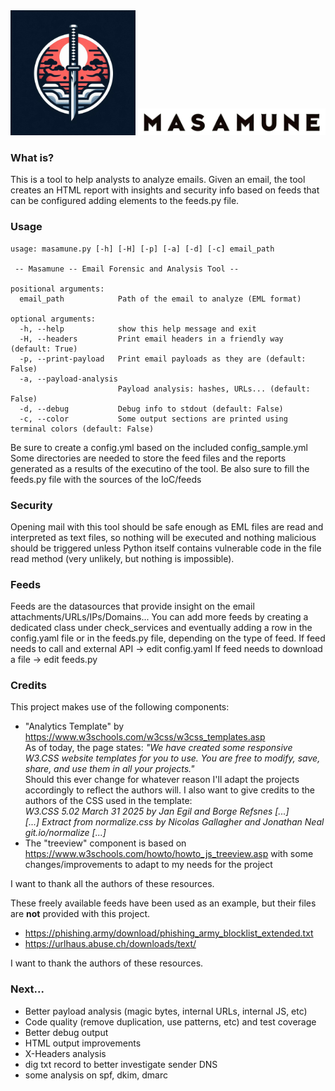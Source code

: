<img src="https://github.com/abyss93/masamune/blob/master/logo/Masamune_logo.jpg?raw=true" style="width:200px;heigth:200px;">
<img src="https://github.com/abyss93/masamune/blob/master/logo/Masamune_name.jpg?raw=true" style="width:300px;heigth:40px;">
<h3>What is?</h3>
This is a tool to help analysts to analyze emails.
Given an email, the tool creates an HTML report with insights and security info based on feeds that can be configured adding elements to the feeds.py file.

<h3>Usage</h3>

```
usage: masamune.py [-h] [-H] [-p] [-a] [-d] [-c] email_path

 -- Masamune -- Email Forensic and Analysis Tool --

positional arguments:
  email_path            Path of the email to analyze (EML format)

optional arguments:
  -h, --help            show this help message and exit
  -H, --headers         Print email headers in a friendly way (default: True)
  -p, --print-payload   Print email payloads as they are (default: False)
  -a, --payload-analysis
                        Payload analysis: hashes, URLs... (default: False)
  -d, --debug           Debug info to stdout (default: False)
  -c, --color           Some output sections are printed using terminal colors (default: False)
```

Be sure to create a config.yml based on the included config_sample.yml
Some directories are needed to store the feed files and the reports generated as a results of the executino of the tool.
Be also sure to fill the feeds.py file with the sources of the IoC/feeds

<h3>Security</h3>

Opening mail with this tool should be safe enough as EML files are read and interpreted as text files, so nothing will be executed and nothing malicious should be triggered unless Python itself contains vulnerable code in the file read method (very unlikely, but nothing is impossible).

<h3>Feeds</h3>

Feeds are the datasources that provide insight on the email attachments/URLs/IPs/Domains...
You can add more feeds by creating a dedicated class under check_services and eventually adding a row in the config.yaml file or in the feeds.py file, depending on the type of feed.
If feed needs to call and external API -> edit config.yaml
If feed needs to download a file -> edit feeds.py

<h3>Credits</h3>

This project makes use of the following components:
- "Analytics Template" by https://www.w3schools.com/w3css/w3css_templates.asp<br>
As of today, the page states:
<i>"We have created some responsive W3.CSS website templates for you to use.
You are free to modify, save, share, and use them in all your projects."</i><br>
Should this ever change for whatever reason I'll adapt the projects accordingly to reflect the authors will.
I also want to give credits to the authors of the CSS used in the template:<br>
<i>W3.CSS 5.02 March 31 2025 by Jan Egil and Borge Refsnes [...]<br>
[...] Extract from normalize.css by Nicolas Gallagher and Jonathan Neal git.io/normalize [...]</i>
- The "treeview" component is based on https://www.w3schools.com/howto/howto_js_treeview.asp with some changes/improvements to adapt to my needs for the project

I want to thank all the authors of these resources.

These freely available feeds have been used as an example, but their files are <b>not</b> provided with this project.
- https://phishing.army/download/phishing_army_blocklist_extended.txt
- https://urlhaus.abuse.ch/downloads/text/

I want to thank the authors of these resources.

<h3>Next...</h3>

<ul>
<li>Better payload analysis (magic bytes, internal URLs, internal JS, etc)</li>
<li>Code quality (remove duplication, use patterns, etc) and test coverage</li>
<li>Better debug output</li>
<li>HTML output improvements</li>
<li>X-Headers analysis</li>
<li>dig txt record to better investigate sender DNS</li>
<li>some analysis on spf, dkim, dmarc</li>
</ul>
